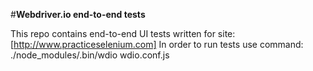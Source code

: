 #**Webdriver.io end-to-end tests**

This repo contains end-to-end UI tests written for site: [http://www.practiceselenium.com]
In order to run tests use command: ./node_modules/.bin/wdio wdio.conf.js
